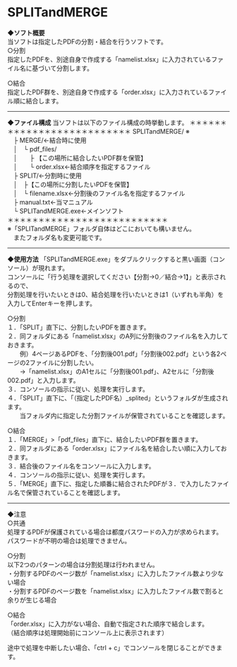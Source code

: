 # SPLITandMERGE

**◆ソフト概要**  
当ソフトは指定したPDFの分割・結合を行うソフトです。  
○分割  
指定したPDFを、別途自身で作成する「namelist.xlsx」に入力されているファイル名に基づいて分割します。  

○結合  
指定したPDF群を、別途自身で作成する「order.xlsx」に入力されているファイル順に結合します。  
***
**◆ファイル構成**
当ソフトは以下のファイル構成の時挙動します。
＊＊＊＊＊＊＊＊＊＊＊＊＊＊＊＊＊＊＊＊＊＊＊＊＊＊
SPLITandMERGE/ ※  
　├ MERGE/←結合時に使用  
　│　└ pdf_files/  
　│　　├ 【この場所に結合したいPDF群を保管】  
　│　　└ order.xlsx←結合順序を指定するファイル     
　├ SPLIT/←分割時に使用  
　│　├【この場所に分割したいPDFを保管】  
　│　└ filename.xlsx←分割後のファイル名を指定するファイル  
　├ manual.txt←当マニュアル  
　└ SPLITandMERGE.exe←メインソフト  
＊＊＊＊＊＊＊＊＊＊＊＊＊＊＊＊＊＊＊＊＊＊＊＊＊＊  
※「SPLITandMERGE」フォルダ自体はどこにおいても構いません。  
　またフォルダ名も変更可能です。  
***
**◆使用方法**
「SPLITandMERGE.exe」をダブルクリックすると黒い画面（コンソール）が現れます。  
コンソールに「行う処理を選択してください【分割→0／結合→1】」と表示されるので、  
分割処理を行いたいときは0、結合処理を行いたいときは1（いずれも半角）を入力してEnterキーを押します。  

○分割  
１．「SPLIT」直下に、分割したいPDFを置きます。  
２．同フォルダにある「namelist.xlsx」のA列に分割後のファイル名を入力しておきます。  
　　例）4ページあるPDFを、「分割後001.pdf」「分割後002.pdf」という各2ページの2ファイルに分割したい。  
　　→「namelist.xlsx」のA1セルに「分割後001.pdf」、A2セルに「分割後002.pdf」と入力します。  
３．コンソールの指示に従い、処理を実行します。  
４．「SPLIT」直下に、「（指定したPDF名）_splited」というフォルダが生成されます。  
　　当フォルダ内に指定した分割ファイルが保管されていることを確認します。  

○結合  
１．「MERGE」>「pdf_files」直下に、結合したいPDF群を置きます。  
２．同フォルダにある「order.xlsx」にファイル名を結合したい順に入力しておきます。  
３．結合後のファイル名をコンソールに入力します。  
４．コンソールの指示に従い、処理を実行します。  
５．「MERGE」直下に、指定した順番に結合されたPDFが３．で入力したファイル名で保管されていることを確認します。  
***
◆注意  
○共通  
処理するPDFが保護されている場合は都度パスワードの入力が求められます。  
パスワードが不明の場合は処理できません。  

○分割  
以下2つのパターンの場合は分割処理は行われません。  
・分割するPDFのページ数が「namelist.xlsx」に入力したファイル数より少ない場合  
・分割するPDFのページ数を「namelist.xlsx」に入力したファイル数で割ると余りが生じる場合  

○結合  
「order.xlsx」に入力がない場合、自動で指定された順序で結合します。  
（結合順序は処理開始前にコンソール上に表示されます）  

途中で処理を中断したい場合、「ctrl + c」でコンソールを閉じることができます。  
